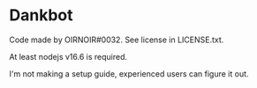 # Dankbot

 Code made by OIRNOIR#0032.
 See license in LICENSE.txt.

 At least nodejs v16.6 is required.

 I'm not making a setup guide, experienced users can figure it out.
 
